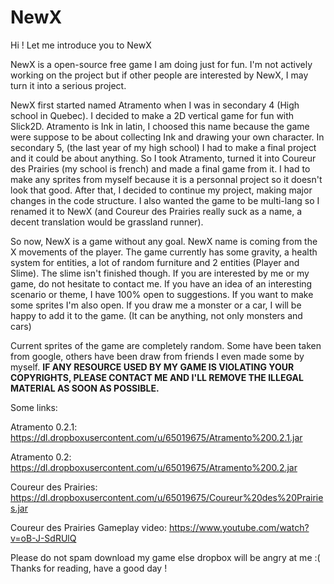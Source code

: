 # NewX
Hi ! Let me introduce you to NewX

NewX is a open-source free game I am doing just for fun. 
I'm not actively working on the project but if other people 
are interested by NewX, I may turn it into a serious project.

NewX first started named Atramento when I was in secondary 4 
(High school in Quebec). I decided to make a 2D vertical game 
for fun with Slick2D. Atramento is Ink in latin, I choosed 
this name because the game were suppose to be about collecting 
Ink and drawing your own character. In secondary 5, (the last year 
of my high school) I had to make a final project and it could be 
about anything. So I took Atramento, turned it into Coureur des
Prairies (my school is french) and made a final game from it.
I had to make any sprites from myself because it is a personnal
project so it doesn't look that good. After that, I decided to 
continue my project, making major changes in the code structure.
I also wanted the game to be multi-lang so I renamed it to NewX
(and Coureur des Prairies really suck as a name, a decent 
translation would be grassland runner). 

So now, NewX is a game without any goal. NewX name is coming from 
the X movements of the player. The game currently has some gravity,
a health system for entities, a lot of random furniture and 2 entities
(Player and Slime). The slime isn't finished though. If you are 
interested by me or my game, do not hesitate to contact me. If you
have an idea of an interesting scenario or theme, I have 100% open
to suggestions. If you want to make some sprites I'm also open. If 
you draw me a monster or a car, I will be happy to add it to the game. 
(It can be anything, not only monsters and cars)

Current sprites of the game are completely random. Some have been taken
from google, others have been draw from friends I even made some by 
myself. <b>IF ANY RESOURCE USED BY MY GAME IS VIOLATING YOUR COPYRIGHTS, 
PLEASE CONTACT ME AND I'LL REMOVE THE ILLEGAL MATERIAL AS SOON AS POSSIBLE.</b>

Some links:

Atramento 0.2.1: https://dl.dropboxusercontent.com/u/65019675/Atramento%200.2.1.jar

Atramento 0.2: https://dl.dropboxusercontent.com/u/65019675/Atramento%200.2.jar

Coureur des Prairies: https://dl.dropboxusercontent.com/u/65019675/Coureur%20des%20Prairies.jar

Coureur des Prairies Gameplay video: https://www.youtube.com/watch?v=oB-J-SdRUlQ

Please do not spam download my game else dropbox will be angry at me :(
Thanks for reading, have a good day !
